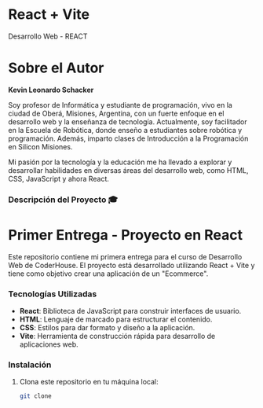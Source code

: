 # React + Vite
Desarrollo Web - REACT

# Sobre el Autor

**Kevin Leonardo Schacker**

Soy profesor de Informática y estudiante de programación, vivo en la ciudad de Oberá, Misiones, Argentina, con un fuerte enfoque en el desarrollo web y la enseñanza de tecnología. Actualmente, soy facilitador en la Escuela de Robótica, donde enseño a estudiantes sobre robótica y programación. Además, imparto clases de Introducción a la Programación en Silicon Misiones.

Mi pasión por la tecnología y la educación me ha llevado a explorar y desarrollar habilidades en diversas áreas del desarrollo web, como HTML, CSS, JavaScript y ahora React.

### Descripción del Proyecto 🎓
# Primer Entrega - Proyecto en React

Este repositorio contiene mi primera entrega para el curso de Desarrollo Web de CoderHouse. El proyecto está desarrollado utilizando React + Vite y tiene como objetivo crear una aplicación de un "Ecommerce".

### Tecnologías Utilizadas

- **React**: Biblioteca de JavaScript para construir interfaces de usuario.
- **HTML**: Lenguaje de marcado para estructurar el contenido.
- **CSS**: Estilos para dar formato y diseño a la aplicación.
- **Vite**: Herramienta de construcción rápida para desarrollo de aplicaciones web.

### Instalación

1. Clona este repositorio en tu máquina local:
   ```bash
   git clone 
